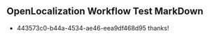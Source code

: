 ## OpenLocalization Workflow Test MarkDown
* 443573c0-b44a-4534-ae46-eea9df468d95 thanks!

<!--HONumber=Jul16_HO2-->


